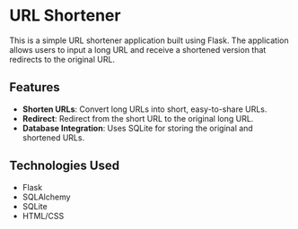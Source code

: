 # URL Shortener

This is a simple URL shortener application built using Flask. The application allows users to input a long URL and receive a shortened version that redirects to the original URL.

## Features

- **Shorten URLs**: Convert long URLs into short, easy-to-share URLs.
- **Redirect**: Redirect from the short URL to the original long URL.
- **Database Integration**: Uses SQLite for storing the original and shortened URLs.

## Technologies Used

- Flask
- SQLAlchemy
- SQLite
- HTML/CSS
